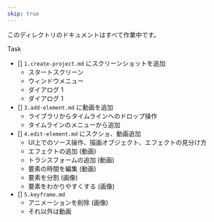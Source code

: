 ```yaml
---
skip: true
---
```


このディレクトリのドキュメントはすべて作業中です。

Task
- [] `1.create-project.md` にスクリーンショットを追加
  - スタートスクリーン
  - ウィンドウメニュー
  - ダイアログ 1
  - ダイアログ 1
- [] `3.add-element.md` に動画を追加
  - ライブラリからタイムラインへのドロップ操作
  - タイムラインのメニューから追加
- [] `4.edit-element.md` にスクショ、動画追加
  - UI上でのソース操作、描画オブジェクト、エフェクトの見分け方
  - エフェクトの追加 (動画)
  - トランスフォームの追加 (動画)
  - 要素の時間を編集 (動画)
  - 要素を分割 (画像)
  - 要素をわかりやすくする (画像)
- [] `5.keyframe.md`
  - アニメーションを削除 (画像)
  - それ以外は動画
  
